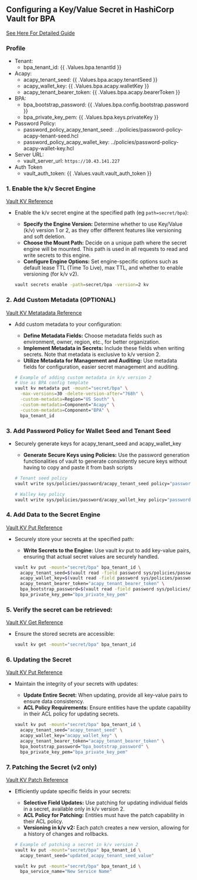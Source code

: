 ## Configuring a Key/Value Secret in HashiCorp Vault for BPA
[See Here For Detailed Guide](https://developer.hashicorp.com/vault/tutorials/secrets-management/versioned-kv#step-4-specify-the-number-of-versions-to-keep)

### **Profile**
- Tenant:
  - bpa_tenant_id: {{ .Values.bpa.tenantId }}
- Acapy:
  - acapy_tenant_seed: {{ .Values.bpa.acapy.tenantSeed }}
  - acapy_wallet_key: {{ .Values.bpa.acapy.walletKey }}
  - acapy_tenant_bearer_token: {{ .Values.bpa.acapy.bearerToken }}
- BPA:
  - bpa_bootstrap_password: {{ .Values.bpa.config.bootstrap.password }}
  - bpa_private_key_pem: {{ .Values.bpa.keys.privateKey }}
- Password Policy:
  - password_policy_acapy_tenant_seed: ../policies/password-policy-acapy-tenant-seed.hcl
  - password_policy_acapy_wallet_key: ../policies/password-policy-acapy-wallet-key.hcl
- Server URL:
  - vault_server_url: `https://10.43.141.227`
- Auth Token
  - vault_auth_token: {{ .Values.vault.vault_auth_token }}

### 1. Enable the k/v Secret Engine
[Vault KV Reference](https://developer.hashicorp.com/vault/docs/secrets/kv/kv-v2)
- Enable the k/v secret engine at the specified path (eg `path=secret/bpa`):
  - **Specify the Engine Version:** Determine whether to use Key/Value (k/v) version 1 or 2, as they offer different features like versioning and soft deletion.
  - **Choose the Mount Path:** Decide on a unique path where the secret engine will be mounted. This path is used in all requests to read and write secrets to this engine.
  - **Configure Engine Options:** Set engine-specific options such as default lease TTL (Time To Live), max TTL, and whether to enable versioning (for k/v v2).

  ```bash
  vault secrets enable -path=secret/bpa -version=2 kv
  ```

### 2. Add Custom Metadata (OPTIONAL)
[Vault KV Metatadata Reference](https://developer.hashicorp.com/vault/docs/commands/kv/metadata)
- Add custom metadata to your configuration:
  - **Define Metadata Fields:** Choose metadata fields such as environment, owner, region, etc., for better organization.
  - **Implement Metadata in Secrets:** Include these fields when writing secrets. Note that metadata is exclusive to k/v version 2.
  - **Utilize Metadata for Management and Auditing:** Use metadata fields for configuration, easier secret management and auditing.

  ```bash
  # Example of adding custom metadata in k/v version 2
  # Use as BPA config template
  vault kv metadata put -mount="secret/bpa" \
    -max-versions=30 -delete-version-after="768h" \
    -custom-metadata=Region="US South" \
    -custom-metadata=Component="Acapy" \
    -custom-metadata=Component="BPA" \
    bpa_tenant_id
  ```

### 3. Add Password Policy for Wallet Seed and Tenant Seed
- Securely generate keys for acapy_tenant_seed and acapy_wallet_key
  - **Generate Secure Keys using Policies:** Use the password generation functionalities of vault to generate consistently secure keys without having to copy and paste it from bash scripts

  ```bash
  # Tenant seed policy
  vault write sys/policies/password/acapy_tenant_seed policy="password_policy_acapy_tenant_seed"

  # Walley key policy
  vault write sys/policies/password/acapy_wallet_key policy="password_policy_acapy_wallet_key"
  ```

### 4. Add Data to the Secret Engine
[Vault KV Put Reference](https://developer.hashicorp.com/vault/docs/commands/kv/put)
- Securely store your secrets at the specified path:
  - **Write Secrets to the Engine:** Use vault kv put to add key-value pairs, ensuring that actual secret values are securely handled.

  ```bash
  vault kv put -mount="secret/bpa" bpa_tenant_id \
    acapy_tenant_seed=$(vault read -field password sys/policies/password/acapy_tenant_seed/generate) \
    acapy_wallet_key=$(vault read -field password sys/policies/password/acapy_wallet_key/generate) \
    acapy_tenant_bearer_token="acapy_tenant_bearer_token" \
    bpa_bootstrap_password=$(vault read -field password sys/policies/password/postgresql/generate) \
    bpa_private_key_pem="bpa_private_key_pem"
  ```

### 5.  Verify the secret can be retrieved:
[Vault KV Get Reference](https://developer.hashicorp.com/vault/docs/commands/kv/get)
- Ensure the stored secrets are accessible:

  ```bash
  vault kv get -mount="secret/bpa" bpa_tenant_id
  ```

### 6. Updating the Secret
[Vault KV Put Reference](https://developer.hashicorp.com/vault/docs/commands/kv/put)
- Maintain the integrity of your secrets with updates:
  - **Update Entire Secret:** When updating, provide all key-value pairs to ensure data consistency.
  - **ACL Policy Requirements:** Ensure entities have the update capability in their ACL policy for updating secrets.

  ```bash
  vault kv put -mount="secret/bpa" bpa_tenant_id \
    acapy_tenant_seed="acapy_tenant_seed" \
    acapy_wallet_key="acapy_wallet_key" \
    acapy_tenant_bearer_token="acapy_tenant_bearer_token" \
    bpa_bootstrap_password="bpa_bootstrap_password" \
    bpa_private_key_pem="bpa_private_key_pem"
  ```

### 7. Patching the Secret (v2 only)
[Vault KV Patch Reference](https://developer.hashicorp.com/vault/docs/commands/kv/patch)
- Efficiently update specific fields in your secrets:
  - **Selective Field Updates:** Use patching for updating individual fields in a secret, available only in k/v version 2.
  - **ACL Policy for Patching:** Entities must have the patch capability in their ACL policy.
  - **Versioning in k/v v2:** Each patch creates a new version, allowing for a history of changes and rollbacks.

  ```bash
  # Example of patching a secret in k/v version 2
  vault kv put -mount="secret/bpa" bpa_tenant_id \
    acapy_tenant_seed="updated_acapy_tenant_seed_value"

  vault kv put -mount="secret/bpa" bpa_tenant_id \
    bpa_service_name="New Service Name"